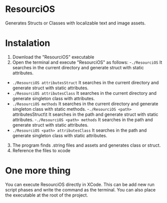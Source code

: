 # ResourciOS
Generates Structs or Classes with localizable text and image assets.

# Instalation
 1. Download the "ResourciOS" executable
 2. Open the terminal and execute "ResourciOS" as follows:
    -`./ResourciOS` It searches in the current directory and generate struct with static attributes.
   - `./ResourciOS attributesStruct` It searches in the current directory and generate struct with static attributes.
   - `./ResourciOS attributesClass` It searches in the current directory and generate singleton class with attributes.
   - `./ResourciOS methods` It searches in the current directory and generate singleton class with static methods.
    -`./ResourciOS <path>` attributesStruct\t It searches in the path and generate struct with static attributes.
    -`./ResourciOS <path> methods` It searches in the path and generate struct with static attributes.
   - `./ResourciOS <path> attributesClass` It searches in the path and generate singleton class with static attributes.
    
 3. The program finds .string files and assets and generates class or struct.
 4. Reference the files to xcode


# One more thing
You can execute ResourciOS directly in XCode. This can be add new run script phases and write the command as the terminal. 
You can also place the executable at the root of the project.

